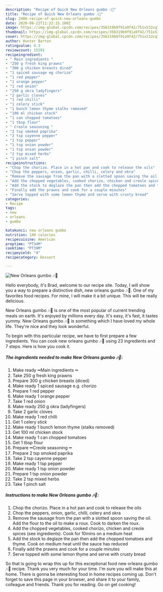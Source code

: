 ```yaml
---
description: "Recipe of Quick New Orleans gumbo 🎶🎺"
title: "Recipe of Quick New Orleans gumbo 🎶🎺"
slug: 2406-recipe-of-quick-new-orleans-gumbo
date: 2020-08-22T11:22:15.180Z
image: https://img-global.cpcdn.com/recipes/356319b9f91a9f42/751x532cq70/new-orleans-gumbo-🎶🎺-recipe-main-photo.jpg
thumbnail: https://img-global.cpcdn.com/recipes/356319b9f91a9f42/751x532cq70/new-orleans-gumbo-🎶🎺-recipe-main-photo.jpg
cover: https://img-global.cpcdn.com/recipes/356319b9f91a9f42/751x532cq70/new-orleans-gumbo-🎶🎺-recipe-main-photo.jpg
author: Hunter Barton
ratingvalue: 4.3
reviewcount: 15291
recipeingredient:
- " Main ingredients "
- "250 g fresh king prawns"
- "300 g chicken breasts diced"
- "1 spiced sausage eg chorizo"
- "1 red pepper"
- "1 orange pepper"
- "1 red onion"
- "250 g okra ladyfingers"
- "2 garlic cloves"
- "1 red chilli"
- "1 celery stick"
- "1 bunch lemon thyme stalks removed"
- "100 ml chicken stock"
- "1 can chopped tomatoes"
- "1 tbsp flour"
- " Creole seasoning "
- "2 tsp smoked paprika"
- "2 tsp cayenne pepper"
- "1 tsp pepper"
- "1 tsp onion powder"
- "1 tsp onion powder"
- "2 tsp mixed herbs"
- "1 pinch salt"
recipeinstructions:
- "Chop the chorizo. Place in a hot pan and cook to release the oils"
- "Chop the peppers, onion, garlic, chilli, celery and okra"
- "Remove the sausage from the pan with a slotted spoon saving the oil. Add the flour to the oil to make a roux. Cook to darken the roux."
- "Add the chopped vegetables, cooked chorizo, chicken and creole spices (see ingredients). Cook for 10mins on a medium heat"
- "Add the stock to deglaze the pan then add the chopped tomatoes and thyme. Cook on medium heat until the sauce has reduced"
- "Finally add the prawns and cook for a couple minutes"
- "Serve topped with some lemon thyme and serve with crusty bread"
categories:
- Recipe
tags:
- new
- orleans
- gumbo

katakunci: new orleans gumbo 
nutrition: 149 calories
recipecuisine: American
preptime: "PT34M"
cooktime: "PT39M"
recipeyield: "4"
recipecategory: Dessert

---
```



![New Orleans gumbo 🎶🎺](https://img-global.cpcdn.com/recipes/356319b9f91a9f42/751x532cq70/new-orleans-gumbo-🎶🎺-recipe-main-photo.jpg)

Hello everybody, it's Brad, welcome to our recipe site. Today, I will show you a way to prepare a distinctive dish, new orleans gumbo 🎶🎺. One of my favorites food recipes. For mine, I will make it a bit unique. This will be really delicious.

New Orleans gumbo 🎶🎺 is one of the most popular of current trending meals on earth. It's enjoyed by millions every day. It's easy, it's fast, it tastes yummy. New Orleans gumbo 🎶🎺 is something which I have loved my whole life. They're nice and they look wonderful.




To begin with this particular recipe, we have to first prepare a few ingredients. You can cook new orleans gumbo 🎶🎺 using 23 ingredients and 7 steps. Here is how you cook it.

<!--inarticleads1-->

##### The ingredients needed to make New Orleans gumbo 🎶🎺:

1. Make ready  ➖Main ingredients ➖
1. Take 250 g fresh king prawns
1. Prepare 300 g chicken breasts (diced)
1. Make ready 1 spiced sausage e.g. chorizo
1. Prepare 1 red pepper
1. Make ready 1 orange pepper
1. Take 1 red onion
1. Make ready 250 g okra (ladyfingers)
1. Take 2 garlic cloves
1. Make ready 1 red chilli
1. Get 1 celery stick
1. Make ready 1 bunch lemon thyme (stalks removed)
1. Get 100 ml chicken stock
1. Make ready 1 can chopped tomatoes
1. Get 1 tbsp flour
1. Prepare  ➖Creole seasoning ➖
1. Prepare 2 tsp smoked paprika
1. Take 2 tsp cayenne pepper
1. Make ready 1 tsp pepper
1. Make ready 1 tsp onion powder
1. Prepare 1 tsp onion powder
1. Take 2 tsp mixed herbs
1. Take 1 pinch salt




<!--inarticleads2-->

##### Instructions to make New Orleans gumbo 🎶🎺:

1. Chop the chorizo. Place in a hot pan and cook to release the oils
1. Chop the peppers, onion, garlic, chilli, celery and okra
1. Remove the sausage from the pan with a slotted spoon saving the oil. Add the flour to the oil to make a roux. Cook to darken the roux.
1. Add the chopped vegetables, cooked chorizo, chicken and creole spices (see ingredients). Cook for 10mins on a medium heat
1. Add the stock to deglaze the pan then add the chopped tomatoes and thyme. Cook on medium heat until the sauce has reduced
1. Finally add the prawns and cook for a couple minutes
1. Serve topped with some lemon thyme and serve with crusty bread




So that is going to wrap this up for this exceptional food new orleans gumbo 🎶🎺 recipe. Thank you very much for your time. I'm sure you will make this at home. There is gonna be interesting food in home recipes coming up. Don't forget to save this page in your browser, and share it to your family, colleague and friends. Thank you for reading. Go on get cooking!

